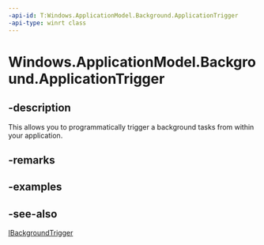 ----api-id: T:Windows.ApplicationModel.Background.ApplicationTrigger
-api-type: winrt class
---<!-- Class syntax.public class ApplicationTrigger : Windows.ApplicationModel.Background.IApplicationTrigger, Windows.ApplicationModel.Background.IBackgroundTrigger--># Windows.ApplicationModel.Background.ApplicationTrigger## -descriptionThis allows you to programmatically trigger a background tasks from within your application.## -remarks## -examples## -see-also[IBackgroundTrigger](ibackgroundtrigger.md)